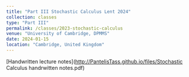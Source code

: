 ```yaml
---
title: "Part III Stochastic Calculus Lent 2024"
collection: classes
type: "Part III"
permalink: /classes/2023-stochastic-calculus
venue: "University of Cambridge, DPMMS"
date: 2024-01-15
location: "Cambridge, United Kingdom"
---
```


[Handwritten lecture notes](http://PantelisTass.github.io/files/Stochastic Calculus handrwitten notes.pdf)
